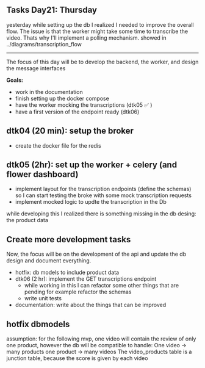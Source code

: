 ## Tasks Day21: Thursday

yesterday while setting up the db I realized I needed to improve the overall flow. The issue is that the worker might take some time to transcribe the video. Thats why I'll implement a polling mechanism. showed in ../diagrams/transcription_flow

---

The focus of this day will be to develop the backend, the worker, and design the message interfaces

**Goals:**

- work in the documentation
- finish setting up the docker compose
- have the worker mocking the transcriptions (dtk05 ✅ )
- have a first version of the endpoint ready (dtk06)

## dtk04 (20 min): setup the broker

- create the docker file for the redis

## dtk05 (2hr): set up the worker + celery (and flower dashboard)

- implement layout for the transcription endpoints (define the schemas) so I can start testing the broke with some mock transcription requests
- implement mocked logic to updte the transcription in the Db

while developing this I realized there is something missing in the db desing: the product data

## Create more development tasks

Now, the focus will be on the development of the api and update the db design and document everything.

- hotfix: db models to include product data
- dtk06 (2 hr): implement the GET transcriptions endpoint
  - while working in this I can refactor some other things that are pending for example refactor the schemas
  - write unit tests
- documentation: write about the things that can be improved

## hotfix dbmodels

assumption: for the following mvp, one video will contain the review of only one product, however the db will be compatible to handle:
One video -> many products
one product -> many videos
The video_products table is a junction table, because the score is given by each video
